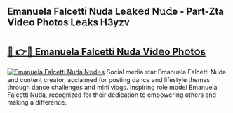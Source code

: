 ## Emanuela Falcetti Nuda Le𝚊k𝚎d N𝚞𝚍e - Part-Zta Vid𝚎o Photos Le𝚊ks H3yzv

# <h2><a href="http://fbcry4.evod.top/?m=Emanuela+Falcetti+Nuda">🔗 👉🔴 Emanuela Falcetti Nuda Vid𝚎o Ph𝚘t𝚘s</a></h2>

[![Emanuela Falcetti Nuda N𝚞d𝚎s](https://i.imgur.com/8V9OHl7.gif)](http://fbcry4.evod.top/?m=Emanuela+Falcetti+Nuda)
Social media star Emanuela Falcetti Nuda and content creator, acclaimed for posting dance and lifestyle themes through dance challenges and mini vlogs. Inspiring role model Emanuela Falcetti Nuda, recognized for their dedication to empowering others and making a difference. 
